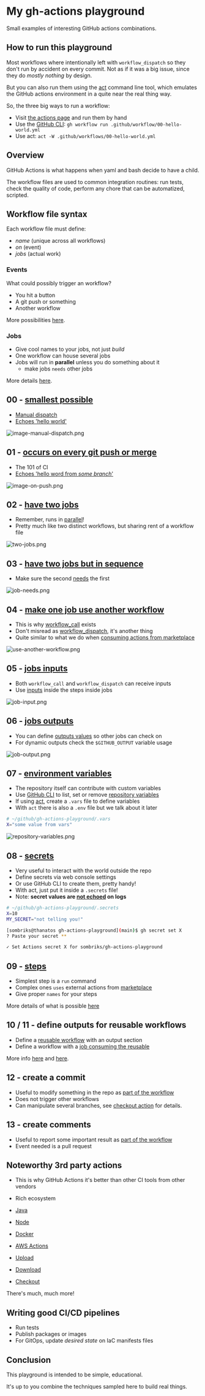 # My gh-actions playground

Small examples of interesting GitHub actions combinations.

## How to run this playground

Most workflows where intentionally left with `workflow_dispatch` so they don't
run by accident on every commit. Not as if it was a big issue, since they do
_mostly nothing_ by design.

But you can also run them using the [act][0] command line tool, which emulates
the GitHub actions environment in a quite near the real thing way.

So, the three big ways to run a workflow:

- Visit [the actions page][1] and run them by hand
- Use the [GitHub CLI][2]: `gh workflow run .github/workflow/00-hello-world.yml`
- Use act: `act -W .github/workflows/00-hello-world.yml`

## Overview

GitHub Actions is what happens when yaml and bash decide to have a child.

The workflow files are used to common integration routines: run tests, check the
quality of code, perform any chore that can be automatized, scripted.

## Workflow file syntax

Each workflow file must define:

- _name_ (unique across all workflows)
- _on_ (event)
- _jobs_ (actual work)

### Events

What could possibly trigger an workflow?

- You hit a button
- A git push or something
- Another workflow

More possibilities [here][3].

### Jobs

- Give cool names to your jobs, not just _build_
- One workflow can house several jobs
- Jobs will run in **parallel** unless you do something about it
  - make jobs `needs` other jobs

More details [here][4].

## 00 - [smallest possible][5]

- [Manual dispatch][6]
- [Echoes 'hello world'][7]

![image-manual-dispatch.png][8]

## 01 - [occurs on every git push or merge][9]

- The 101 of CI
- [Echoes 'hello word from _some branch_'][10]

![image-on-push.png][11]

## 02 - [have two jobs][12]

- Remember, runs in [parallel][13]!
- Pretty much like two distinct workflows, but sharing rent of a workflow file

![two-jobs.png][14]

## 03 - [have two jobs but in sequence][15]

- Make sure the second [needs][16] the first

![job-needs.png][17]

## 04 - [make one job use another workflow][18]

- This is why [workflow_call][19] exists
- Don't misread as [workflow_dispatch][20], it's another thing
- Quite similar to what we do when [consuming actions from marketplace][21]

![use-another-workflow.png][22]

## 05 - [jobs inputs][23]

- Both `workflow_call` and `workflow_dispatch` can receive inputs
- Use [inputs][24] inside the steps inside jobs

![job-input.png][25]

## 06 - [jobs outputs][26]

- You can define [outputs values][27] so other jobs can check on
- For dynamic outputs check the `$GITHUB_OUTPUT` variable usage

![job-output.png][28]

## 07 - [environment variables][29]

- The repository itself can contribute with custom variables
- Use [GitHub CLI][2] to list, set or remove [repository variables][30]
- If using [act][0], create a `.vars` file to define variables
- With `act` there is also a `.env` file but we talk about it later

```bash
# ~/github/gh-actions-playground/.vars
X="some value from vars"
```

![repository-variables.png][31]

## 08 - [secrets][32]

- Very useful to interact with the world outside the repo
- Define secrets via web console settings
- Or use GitHub CLI to create them, pretty handy!
- With act, just put it inside a `.secrets` file!
- Note: **secret values are [not echoed][33] on logs**

```bash
# ~/github/gh-actions-playground/.secrets
X=10
MY_SECRET="not telling you!"
```

```bash
[sombriks@thanatos gh-actions-playground](main)$ gh secret set X
? Paste your secret **

✓ Set Actions secret X for sombriks/gh-actions-playground
```

## 09 - [steps][34]

- Simplest step is a `run` command
- Complex ones `uses` external actions from [marketplace][21]
- Give proper `names` for your steps

More details of what is possible [here][35]

## 10 / 11 - define outputs for reusable workflows

- Define a [reusable workflow][43] with an output section
- Define a workflow with a [job consuming the reusable][44]

More info [here][45] and [here][46].

## 12 - create a commit

- Useful to modify something in the repo as [part of the workflow][48]
- Does not trigger other workflows
- Can manipulate several branches, see [checkout action][47] for details.

## 13 - create comments

- Useful to report some important result as [part of the workflow][49]
- Event needed is a pull request

## Noteworthy 3rd party actions

- This is why GitHub Actions it's better than other CI tools from other vendors
- Rich ecosystem

- [Java][36]
- [Node][37]
- [Docker][38]
- [AWS Actions][39]
- [Upload][40]
- [Download][41]
- [Checkout][42]

There's much, much more!

## Writing good CI/CD pipelines

- Run tests
- Publish packages or images
- For GitOps, update _desired state_ on IaC manifests files

## Conclusion

This playground is intended to be simple, educational.

It's up to you combine the techniques sampled here to build real things.

[0]: https://github.com/nektos/act?tab=readme-ov-file#installation-through-package-managers
[1]: https://github.com/sombriks/gh-actions-playground/actions
[2]: https://cli.github.com/
[3]: https://docs.github.com/en/actions/using-workflows/events-that-trigger-workflows
[4]: https://docs.github.com/en/actions/using-jobs/using-conditions-to-control-job-execution
[5]: .github/workflows/00-hello-world.yml
[6]: https://github.com/sombriks/gh-actions-playground/actions/workflows/00-hello-world.yml
[7]: https://github.com/sombriks/gh-actions-playground/actions/runs/7162121699/job/19498652966#step:2:5
[8]: imgs/manual-dispatch.png
[9]: .github/workflows/01-it-happens-on-push.yml
[10]: https://github.com/sombriks/gh-actions-playground/actions/runs/7162222469/job/19498893130#step:2:5
[11]: imgs/on-push.png
[12]: .github/workflows/02-two-jobs.yml
[13]: https://github.com/sombriks/gh-actions-playground/actions/runs/7175366895/job/19538528783
[14]: imgs/two-jobs.png
[15]: .github/workflows/03-sequence-jobs.yml
[16]: https://docs.github.com/en/actions/using-workflows/workflow-syntax-for-github-actions#jobsjob_idneeds
[17]: imgs/job-needs.png
[18]: .github/workflows/04-use-workflow.yml
[19]: https://docs.github.com/en/actions/using-workflows/workflow-syntax-for-github-actions#onworkflow_call
[20]: https://docs.github.com/en/actions/using-workflows/workflow-syntax-for-github-actions#onworkflow_dispatch
[21]: https://github.com/marketplace?type=actions
[22]: imgs/use-another-workflow.png
[23]: .github/workflows/05-job-inputs.yml
[24]: https://docs.github.com/en/actions/using-workflows/workflow-syntax-for-github-actions#example-of-onworkflow_dispatchinputs
[25]: imgs/job-input.png
[26]: .github/workflows/06-job-outputs.yml
[27]: https://docs.github.com/en/actions/using-jobs/defining-outputs-for-jobs
[28]: imgs/job-output.png
[29]: .github/workflows/07-environment-variable.yml
[30]: https://docs.github.com/en/actions/learn-github-actions/variables#using-contexts-to-access-variable-values
[31]: imgs/repository-variables.png
[32]: .github/workflows/08-using-secrets.yml
[33]: https://github.com/sombriks/gh-actions-playground/actions/runs/7189569566/job/19581317663#step:2:2
[34]: .github/workflows/09-steps.yml
[35]: https://docs.github.com/en/actions/using-workflows/workflow-syntax-for-github-actions#jobsjob_idsteps
[36]: https://github.com/marketplace/actions/setup-java-jdk
[37]: https://github.com/marketplace/actions/setup-node-js-environment
[38]: https://github.com/marketplace/actions/build-and-push-docker-images
[39]: https://github.com/aws-actions
[40]: https://github.com/marketplace/actions/upload-a-build-artifact
[41]: https://github.com/marketplace/actions/download-a-build-artifact
[42]: https://github.com/marketplace/actions/checkout
[43]: ./.github/workflows/10-job-outputs.yml
[44]: ./.github/workflows/11-use-job-outputs.yml
[45]: https://stackoverflow.com/a/73702649/420096
[46]: https://docs.github.com/en/actions/using-workflows/reusing-workflows#using-outputs-from-a-reusable-workflow
[47]: https://github.com/actions/checkout
[48]: .github/workflows/12-create-a-commit.yml
[49]: .github/workflows/13-comment-a-pr.yml
